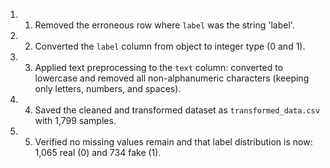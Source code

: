 1. 1. Removed the erroneous row where `label` was the string 'label'.
2. 2. Converted the `label` column from object to integer type (0 and 1).
3. 3. Applied text preprocessing to the `text` column: converted to lowercase and removed all non-alphanumeric characters (keeping only letters, numbers, and spaces).
4. 4. Saved the cleaned and transformed dataset as `transformed_data.csv` with 1,799 samples.
5. 5. Verified no missing values remain and that label distribution is now: 1,065 real (0) and 734 fake (1).
